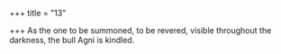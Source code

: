 +++
title = "13"

+++
As the one to be summoned, to be revered, visible throughout the  darkness,
the bull Agni is kindled. 